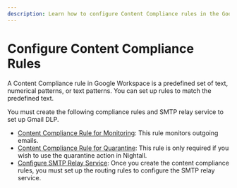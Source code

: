 ```yaml
---
description: Learn how to configure Content Compliance rules in the Google Workspace.
---
```


# Configure Content Compliance Rules

A Content Compliance rule in Google Workspace is a predefined set of text, numerical patterns, or text patterns. You can set up rules to match the predefined text.&#x20;

You must create the following compliance rules and SMTP relay service to set up Gmail DLP.

* [Content Compliance Rule for Monitoring](https://help.nightfall.ai/gmail/installation/content_compliance_rules/monitroring): This rule monitors outgoing emails.
* [Content Compliance Rule for Quarantine](https://help.nightfall.ai/gmail/installation/content_compliance_rules/quarantine): This rule is only required if you wish to use the quarantine action in Nightall.
* [Configure SMTP Relay Service](https://help.nightfall.ai/gmail/installation/content_compliance_rules/smtp_relay_settings): Once you create the content compliance rules, you must set up the routing rules to configure the SMTP relay service.
